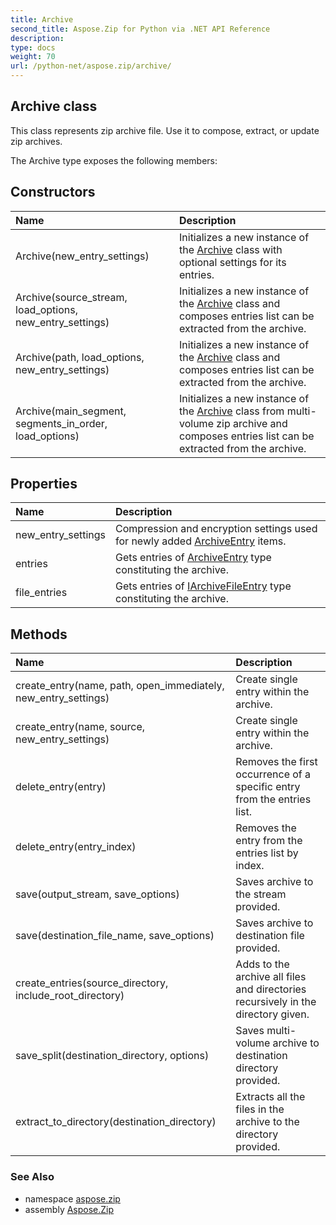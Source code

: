 ```yaml
---
title: Archive
second_title: Aspose.Zip for Python via .NET API Reference
description: 
type: docs
weight: 70
url: /python-net/aspose.zip/archive/
---
```


## Archive class

This class represents zip archive file. Use it to compose, extract, or update zip archives.

The Archive type exposes the following members:
## Constructors
| Name | Description |
| :- | :- |
|Archive(new_entry_settings)|Initializes a new instance of the [Archive](/zip/python-net/aspose.zip/archive/) class with optional settings for its entries.|
|Archive(source_stream, load_options, new_entry_settings)|Initializes a new instance of the [Archive](/zip/python-net/aspose.zip/archive/) class and composes entries list can be extracted from the archive.|
|Archive(path, load_options, new_entry_settings)|Initializes a new instance of the [Archive](/zip/python-net/aspose.zip/archive/) class and composes entries list can be extracted from the archive.|
|Archive(main_segment, segments_in_order, load_options)|Initializes a new instance of the [Archive](/zip/python-net/aspose.zip/archive/) class from multi-volume zip archive and composes entries list can be extracted from the archive.|
## Properties
| Name | Description |
| :- | :- |
|new_entry_settings|Compression and encryption settings used for newly added [ArchiveEntry](/zip/python-net/aspose.zip/archiveentry/) items.|
|entries|Gets entries of [ArchiveEntry](/zip/python-net/aspose.zip/archiveentry/) type constituting the archive.|
|file_entries|Gets entries of [IArchiveFileEntry](/zip/python-net/aspose.zip/iarchivefileentry/) type constituting the archive.|
## Methods
| Name | Description |
| :- | :- |
|create_entry(name, path, open_immediately, new_entry_settings)|Create single entry within the archive.|
|create_entry(name, source, new_entry_settings)|Create single entry within the archive.|
|delete_entry(entry)|Removes the first occurrence of a specific entry from the entries list.|
|delete_entry(entry_index)|Removes the entry from the entries list by index.|
|save(output_stream, save_options)|Saves archive to the stream provided.|
|save(destination_file_name, save_options)|Saves archive to destination file provided.|
|create_entries(source_directory, include_root_directory)|Adds to the archive all files and directories recursively in the directory given.|
|save_split(destination_directory, options)|Saves multi-volume archive to destination directory provided.|
|extract_to_directory(destination_directory)|Extracts all the files in the archive to the directory provided.|

### See Also

* namespace [aspose.zip](/zip/python-net/aspose.zip/)
* assembly [Aspose.Zip](/zip/python-net/)

